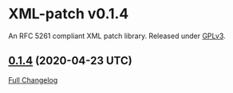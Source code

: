 # XML-patch v0.1.4

An RFC 5261 compliant XML patch library.
Released under [GPLv3](https://www.gnu.org/licenses/gpl-3.0.en.html).


## [0.1.4](https://github.com/eidng8/xml-patch/tree/0.1.4) (2020-04-23 UTC)

[Full Changelog](https://github.com/eidng8/xml-patch/compare/0.1.2...0.1.4)

